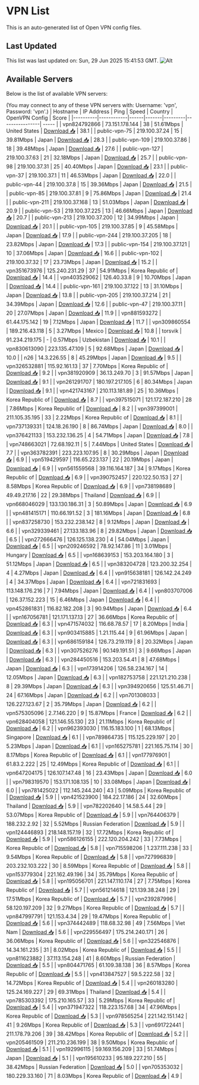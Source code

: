 # VPN List

This is an auto-generated list of Open VPN config files.

## Last Updated

This list was last updated on: Sun, 29 Jun 2025 15:41:53 GMT.
![Alt](https://repobeats.axiom.co/api/embed/186b98318ef1479477931607c1ad7d823f12451f.svg "Repobeats analytics image")

## Available Servers

Below is the list of available VPN servers:

(You may connect to any of these VPN servers with: Username: 'vpn', Password: 'vpn'.)
| Hostname | IP Address | Ping | Speed | Country | OpenVPN Config | Score |
|----------|------------|------|-------|---------|----------------| ----- |
| vpn824792866 | 73.151.178.144 | 38 | 51.61Mbps | United States | [Download 📥](./configs/server_0_US.ovpn) | 38.1 |
| public-vpn-75 | 219.100.37.24 | 15 | 39.81Mbps | Japan | [Download 📥](./configs/server_1_JP.ovpn) | 28.3 |
| public-vpn-109 | 219.100.37.86 | 18 | 39.48Mbps | Japan | [Download 📥](./configs/server_2_JP.ovpn) | 27.6 |
| public-vpn-127 | 219.100.37.63 | 21 | 32.18Mbps | Japan | [Download 📥](./configs/server_3_JP.ovpn) | 25.7 |
| public-vpn-98 | 219.100.37.31 | 25 | 40.40Mbps | Japan | [Download 📥](./configs/server_4_JP.ovpn) | 23.1 |
| public-vpn-37 | 219.100.37.1 | 11 | 46.53Mbps | Japan | [Download 📥](./configs/server_5_JP.ovpn) | 22.0 |
| public-vpn-44 | 219.100.37.8 | 15 | 39.36Mbps | Japan | [Download 📥](./configs/server_6_JP.ovpn) | 21.5 |
| public-vpn-85 | 219.100.37.81 | 9 | 75.86Mbps | Japan | [Download 📥](./configs/server_7_JP.ovpn) | 21.4 |
| public-vpn-211 | 219.100.37.168 | 13 | 51.03Mbps | Japan | [Download 📥](./configs/server_8_JP.ovpn) | 20.9 |
| public-vpn-53 | 219.100.37.225 | 13 | 46.66Mbps | Japan | [Download 📥](./configs/server_9_JP.ovpn) | 20.7 |
| public-vpn-213 | 219.100.37.200 | 12 | 34.99Mbps | Japan | [Download 📥](./configs/server_10_JP.ovpn) | 20.1 |
| public-vpn-105 | 219.100.37.85 | 9 | 45.58Mbps | Japan | [Download 📥](./configs/server_11_JP.ovpn) | 17.9 |
| public-vpn-244 | 219.100.37.205 | 18 | 23.82Mbps | Japan | [Download 📥](./configs/server_12_JP.ovpn) | 17.3 |
| public-vpn-154 | 219.100.37.121 | 10 | 37.06Mbps | Japan | [Download 📥](./configs/server_13_JP.ovpn) | 16.6 |
| public-vpn-102 | 219.100.37.32 | 17 | 23.73Mbps | Japan | [Download 📥](./configs/server_14_JP.ovpn) | 15.2 |
| vpn351673976 | 125.240.231.29 | 37 | 54.91Mbps | Korea Republic of | [Download 📥](./configs/server_15_KR.ovpn) | 14.4 |
| vpn403529062 | 126.40.33.8 | 9 | 10.70Mbps | Japan | [Download 📥](./configs/server_16_JP.ovpn) | 14.4 |
| public-vpn-161 | 219.100.37.122 | 13 | 31.10Mbps | Japan | [Download 📥](./configs/server_17_JP.ovpn) | 13.8 |
| public-vpn-205 | 219.100.37.214 | 21 | 34.39Mbps | Japan | [Download 📥](./configs/server_18_JP.ovpn) | 12.6 |
| public-vpn-47 | 219.100.37.11 | 20 | 27.07Mbps | Japan | [Download 📥](./configs/server_19_JP.ovpn) | 11.9 |
| vpn881593272 | 61.44.175.142 | 19 | 7.12Mbps | Japan | [Download 📥](./configs/server_20_JP.ovpn) | 11.7 |
| vpn309860554 | 189.216.43.118 | 5 | 3.27Mbps | Mexico | [Download 📥](./configs/server_21_MX.ovpn) | 10.8 |
| torsvik | 91.234.219.175 | - | 0.57Mbps | Uzbekistan | [Download 📥](./configs/server_22_UZ.ovpn) | 10.1 |
| vpn830613090 | 223.135.47.109 | 5 | 92.68Mbps | Japan | [Download 📥](./configs/server_23_JP.ovpn) | 10.0 |
| n26 | 14.3.226.55 | 8 | 45.29Mbps | Japan | [Download 📥](./configs/server_24_JP.ovpn) | 9.5 |
| vpn326532881 | 115.92.161.13 | 37 | 7.70Mbps | Korea Republic of | [Download 📥](./configs/server_25_KR.ovpn) | 9.2 |
| vpn381920909 | 36.13.249.70 | 3 | 91.57Mbps | Japan | [Download 📥](./configs/server_26_JP.ovpn) | 9.1 |
| vpn261291707 | 180.197.217.105 | 6 | 80.34Mbps | Japan | [Download 📥](./configs/server_27_JP.ovpn) | 9.1 |
| vpn421743167 | 210.113.181.89 | 25 | 10.36Mbps | Korea Republic of | [Download 📥](./configs/server_28_KR.ovpn) | 8.7 |
| vpn397515071 | 121.172.187.210 | 28 | 7.86Mbps | Korea Republic of | [Download 📥](./configs/server_29_KR.ovpn) | 8.2 |
| vpn397399001 | 211.105.35.195 | 33 | 2.22Mbps | Korea Republic of | [Download 📥](./configs/server_30_KR.ovpn) | 8.1 |
| vpn737139331 | 124.18.26.190 | 8 | 86.74Mbps | Japan | [Download 📥](./configs/server_31_JP.ovpn) | 8.0 |
| vpn376421133 | 153.232.136.25 | 4 | 54.71Mbps | Japan | [Download 📥](./configs/server_32_JP.ovpn) | 7.8 |
| vpn748663021 | 72.68.192.11 | 5 | 7.44Mbps | United States | [Download 📥](./configs/server_33_US.ovpn) | 7.7 |
| vpn363782391 | 223.223.107.95 | 8 | 30.29Mbps | Japan | [Download 📥](./configs/server_34_JP.ovpn) | 6.9 |
| vpn519429597 | 116.65.223.137 | 22 | 20.19Mbps | Japan | [Download 📥](./configs/server_35_JP.ovpn) | 6.9 |
| vpn561559568 | 39.116.164.187 | 34 | 9.17Mbps | Korea Republic of | [Download 📥](./configs/server_36_KR.ovpn) | 6.9 |
| vpn390752457 | 220.122.50.153 | 27 | 8.58Mbps | Korea Republic of | [Download 📥](./configs/server_37_KR.ovpn) | 6.9 |
| vpn738198689 | 49.49.217.16 | 22 | 29.38Mbps | Thailand | [Download 📥](./configs/server_38_TH.ovpn) | 6.9 |
| vpn668046029 | 133.130.186.31 | 3 | 50.89Mbps | Japan | [Download 📥](./configs/server_39_JP.ovpn) | 6.9 |
| vpn481415171 | 110.66.191.52 | 3 | 181.16Mbps | Japan | [Download 📥](./configs/server_40_JP.ovpn) | 6.8 |
| vpn837258730 | 153.232.238.142 | 8 | 9.12Mbps | Japan | [Download 📥](./configs/server_41_JP.ovpn) | 6.6 |
| vpn329339461 | 27.133.183.96 | 8 | 29.82Mbps | Japan | [Download 📥](./configs/server_42_JP.ovpn) | 6.5 |
| vpn272666476 | 126.125.138.230 | 4 | 54.04Mbps | Japan | [Download 📥](./configs/server_43_JP.ovpn) | 6.5 |
| vpn209246592 | 78.92.147.86 | 11 | 3.01Mbps | Hungary | [Download 📥](./configs/server_44_HU.ovpn) | 6.5 |
| vpn168639153 | 153.203.164.180 | 3 | 51.12Mbps | Japan | [Download 📥](./configs/server_45_JP.ovpn) | 6.5 |
| vpn383204728 | 123.200.32.254 | 4 | 4.27Mbps | Japan | [Download 📥](./configs/server_46_JP.ovpn) | 6.4 |
| vpn915638181 | 126.142.24.249 | 4 | 34.37Mbps | Japan | [Download 📥](./configs/server_47_JP.ovpn) | 6.4 |
| vpn721831693 | 113.148.176.216 | 7 | 7.94Mbps | Japan | [Download 📥](./configs/server_48_JP.ovpn) | 6.4 |
| vpn803707006 | 126.37.152.223 | 15 | 6.46Mbps | Japan | [Download 📥](./configs/server_49_JP.ovpn) | 6.4 |
| vpn452861831 | 116.82.182.208 | 3 | 90.94Mbps | Japan | [Download 📥](./configs/server_50_JP.ovpn) | 6.4 |
| vpn167056781 | 121.171.137.13 | 27 | 36.66Mbps | Korea Republic of | [Download 📥](./configs/server_51_KR.ovpn) | 6.3 |
| vpn471574032 | 116.68.78.57 | 17 | 8.20Mbps | India | [Download 📥](./configs/server_52_IN.ovpn) | 6.3 |
| vpn903415885 | 1.21.115.44 | 9 | 61.96Mbps | Japan | [Download 📥](./configs/server_53_JP.ovpn) | 6.3 |
| vpn686159184 | 126.73.219.119 | 8 | 20.32Mbps | Japan | [Download 📥](./configs/server_54_JP.ovpn) | 6.3 |
| vpn307526276 | 90.149.191.51 | 3 | 9.66Mbps | Japan | [Download 📥](./configs/server_55_JP.ovpn) | 6.3 |
| vpn284450516 | 153.203.54.41 | 8 | 47.68Mbps | Japan | [Download 📥](./configs/server_56_JP.ovpn) | 6.3 |
| vpn173914206 | 126.58.234.167 | 14 | 12.05Mbps | Japan | [Download 📥](./configs/server_57_JP.ovpn) | 6.3 |
| vpn182753758 | 221.121.210.238 | 8 | 29.39Mbps | Japan | [Download 📥](./configs/server_58_JP.ovpn) | 6.3 |
| vpn394920656 | 125.51.46.71 | 24 | 67.16Mbps | Japan | [Download 📥](./configs/server_59_JP.ovpn) | 6.2 |
| vpn701308033 | 126.227.123.67 | 2 | 35.79Mbps | Japan | [Download 📥](./configs/server_60_JP.ovpn) | 6.2 |
| vpn575305096 | 2.7.146.220 | 9 | 15.87Mbps | France | [Download 📥](./configs/server_61_FR.ovpn) | 6.2 |
| vpn628404058 | 121.146.55.130 | 23 | 21.11Mbps | Korea Republic of | [Download 📥](./configs/server_62_KR.ovpn) | 6.2 |
| vpn962393030 | 116.15.183.100 | 1 | 68.13Mbps | Singapore | [Download 📥](./configs/server_63_SG.ovpn) | 6.1 |
| vpn789864735 | 115.125.229.197 | 20 | 5.23Mbps | Japan | [Download 📥](./configs/server_64_JP.ovpn) | 6.1 |
| vpn165275781 | 221.165.75.114 | 30 | 8.17Mbps | Korea Republic of | [Download 📥](./configs/server_65_KR.ovpn) | 6.1 |
| vpn177976901 | 61.83.2.222 | 25 | 12.49Mbps | Korea Republic of | [Download 📥](./configs/server_66_KR.ovpn) | 6.1 |
| vpn647204175 | 126.107.147.48 | 16 | 23.43Mbps | Japan | [Download 📥](./configs/server_67_JP.ovpn) | 6.0 |
| vpn798319570 | 153.171.108.135 | 10 | 33.08Mbps | Japan | [Download 📥](./configs/server_68_JP.ovpn) | 6.0 |
| vpn781425022 | 112.145.244.240 | 43 | 5.09Mbps | Korea Republic of | [Download 📥](./configs/server_69_KR.ovpn) | 5.9 |
| vpn421523900 | 184.22.17.186 | 24 | 32.60Mbps | Thailand | [Download 📥](./configs/server_70_TH.ovpn) | 5.9 |
| vpn782202640 | 14.58.5.44 | 29 | 53.07Mbps | Korea Republic of | [Download 📥](./configs/server_71_KR.ovpn) | 5.9 |
| vpn764406379 | 188.232.2.92 | 32 | 5.52Mbps | Russian Federation | [Download 📥](./configs/server_72_RU.ovpn) | 5.9 |
| vpn124446893 | 218.148.157.19 | 32 | 17.72Mbps | Korea Republic of | [Download 📥](./configs/server_73_KR.ovpn) | 5.9 |
| vpn586126155 | 222.120.204.242 | 33 | 7.73Mbps | Korea Republic of | [Download 📥](./configs/server_74_KR.ovpn) | 5.8 |
| vpn715598206 | 1.237.111.238 | 33 | 9.54Mbps | Korea Republic of | [Download 📥](./configs/server_75_KR.ovpn) | 5.8 |
| vpn727996839 | 203.232.103.222 | 30 | 8.59Mbps | Korea Republic of | [Download 📥](./configs/server_76_KR.ovpn) | 5.8 |
| vpn153779304 | 221.162.49.196 | 34 | 35.79Mbps | Korea Republic of | [Download 📥](./configs/server_77_KR.ovpn) | 5.8 |
| vpn195056701 | 221.147.110.174 | 27 | 7.75Mbps | Korea Republic of | [Download 📥](./configs/server_78_KR.ovpn) | 5.7 |
| vpn561214618 | 121.139.38.248 | 29 | 17.51Mbps | Korea Republic of | [Download 📥](./configs/server_79_KR.ovpn) | 5.7 |
| vpn239287996 | 58.120.197.209 | 32 | 9.27Mbps | Korea Republic of | [Download 📥](./configs/server_80_KR.ovpn) | 5.7 |
| vpn847997791 | 121.153.4.34 | 29 | 19.47Mbps | Korea Republic of | [Download 📥](./configs/server_81_KR.ovpn) | 5.6 |
| vpn374442489 | 118.68.32.98 | 49 | 7.56Mbps | Viet Nam | [Download 📥](./configs/server_82_VN.ovpn) | 5.6 |
| vpn229556497 | 175.214.240.171 | 26 | 36.06Mbps | Korea Republic of | [Download 📥](./configs/server_83_KR.ovpn) | 5.6 |
| vpn322546876 | 14.34.161.235 | 31 | 8.02Mbps | Korea Republic of | [Download 📥](./configs/server_84_KR.ovpn) | 5.5 |
| vpn811623882 | 37.113.154.248 | 41 | 8.60Mbps | Russian Federation | [Download 📥](./configs/server_85_RU.ovpn) | 5.5 |
| vpn804471765 | 61.109.38.138 | 36 | 8.57Mbps | Korea Republic of | [Download 📥](./configs/server_86_KR.ovpn) | 5.5 |
| vpn413847527 | 59.5.222.58 | 32 | 14.72Mbps | Korea Republic of | [Download 📥](./configs/server_87_KR.ovpn) | 5.4 |
| vpn260183280 | 125.24.169.227 | 29 | 69.31Mbps | Thailand | [Download 📥](./configs/server_88_TH.ovpn) | 5.4 |
| vpn785303392 | 175.210.165.57 | 33 | 5.29Mbps | Korea Republic of | [Download 📥](./configs/server_89_KR.ovpn) | 5.4 |
| vpn371947322 | 118.223.157.68 | 34 | 47.96Mbps | Korea Republic of | [Download 📥](./configs/server_90_KR.ovpn) | 5.3 |
| vpn978565254 | 221.142.151.142 | 41 | 9.26Mbps | Korea Republic of | [Download 📥](./configs/server_91_KR.ovpn) | 5.3 |
| vpn691722441 | 211.178.79.206 | 39 | 38.42Mbps | Korea Republic of | [Download 📥](./configs/server_92_KR.ovpn) | 5.2 |
| vpn205461509 | 211.210.236.199 | 38 | 9.50Mbps | Korea Republic of | [Download 📥](./configs/server_93_KR.ovpn) | 5.1 |
| vpn192996115 | 59.169.156.209 | 33 | 51.74Mbps | Japan | [Download 📥](./configs/server_94_JP.ovpn) | 5.1 |
| vpn195610233 | 95.189.227.210 | 55 | 38.42Mbps | Russian Federation | [Download 📥](./configs/server_95_RU.ovpn) | 5.0 |
| vpn705353032 | 180.229.33.160 | 71 | 8.03Mbps | Korea Republic of | [Download 📥](./configs/server_96_KR.ovpn) | 4.9 |
